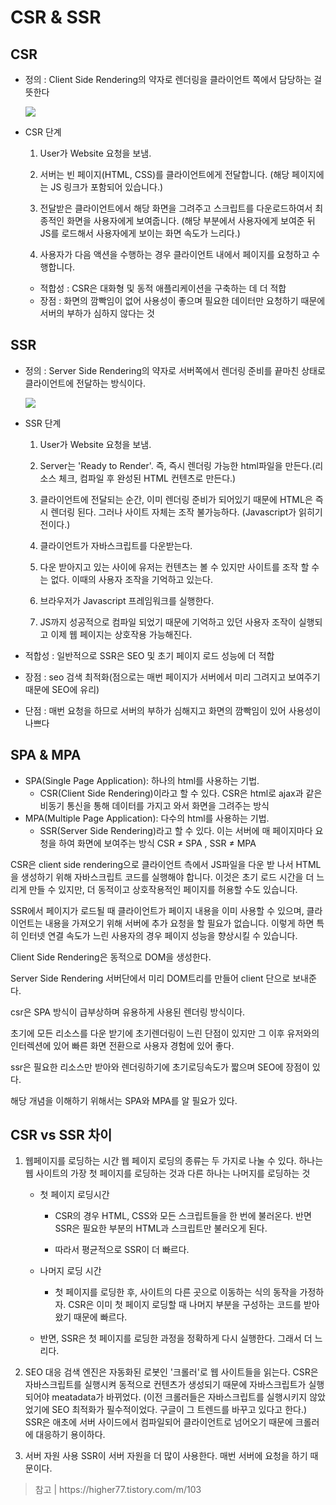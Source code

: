 # CSR & SSR

## CSR

- 정의 : Client Side Rendering의 약자로 렌더링을 클라이언트 쪽에서 담당하는 걸 뜻한다

  <img src="https://img1.daumcdn.net/thumb/R1280x0/?scode=mtistory2&fname=https%3A%2F%2Fblog.kakaocdn.net%2Fdn%2FctbYqm%2FbtrE8OfqPyZ%2FV89cr1aPQZemy8tNmnhLek%2Fimg.png"/>

- CSR 단계

  1. User가 Website 요청을 보냄.

  2. 서버는 빈 페이지(HTML, CSS)를 클라이언트에게 전달합니다. (해당 페이지에는 JS 링크가 포함되어 있습니다.)

  3. 전달받은 클라이언트에서 해당 화면을 그려주고 스크립트를 다운로드하여서 최종적인 화면을 사용자에게 보여줍니다. (해당 부분에서 사용자에게 보여준 뒤 JS를 로드해서 사용자에게 보이는 화면 속도가 느리다.)

  4. 사용자가 다음 액션을 수행하는 경우 클라이언트 내에서 페이지를 요청하고 수행합니다.

  - 적합성 : CSR은 대화형 및 동적 애플리케이션을 구축하는 데 더 적합
  - 장점 : 화면의 깜빡임이 없어 사용성이 좋으며 필요한 데이터만 요청하기 때문에 서버의 부하가 심하지 않다는 것

## SSR

- 정의 : Server Side Rendering의 약자로 서버쪽에서 렌더링 준비를 끝마친 상태로 클라이언트에 전달하는 방식이다.

  <img src="https://blog.kakaocdn.net/dn/bEmdtZ/btrn2274cKa/ZMRPUFOdz59bgKtwmwNwzK/img.png"/>

- SSR 단계

  1. User가 Website 요청을 보냄.

  2. Server는 'Ready to Render'. 즉, 즉시 렌더링 가능한 html파일을 만든다.(리소스 체크, 컴파일 후 완성된 HTML 컨텐츠로 만든다.)

  3. 클라이언트에 전달되는 순간, 이미 렌더링 준비가 되어있기 때문에 HTML은 즉시 렌더링 된다. 그러나 사이트 자체는 조작 불가능하다. (Javascript가 읽히기 전이다.)

  4. 클라이언트가 자바스크립트를 다운받는다.

  5. 다운 받아지고 있는 사이에 유저는 컨텐츠는 볼 수 있지만 사이트를 조작 할 수는 없다. 이때의 사용자 조작을 기억하고 있는다.

  6. 브라우저가 Javascript 프레임워크를 실행한다.

  7. JS까지 성공적으로 컴파일 되었기 때문에 기억하고 있던 사용자 조작이 실행되고 이제 웹 페이지는 상호작용 가능해진다.

- 적합성 : 일반적으로 SSR은 SEO 및 초기 페이지 로드 성능에 더 적합
- 장점 : seo 검색 최적화(점으로는 매번 페이지가 서버에서 미리 그려지고 보여주기 때문에 SEO에 유리)
- 단점 : 매번 요청을 하므로 서버의 부하가 심해지고 화면의 깜빡임이 있어 사용성이 나쁘다

## SPA & MPA

- SPA(Single Page Application): 하나의 html를 사용하는 기법.
  - CSR(Client Side Rendering)이라고 할 수 있다. CSR은 html로 ajax과 같은 비동기 통신을 통해 데이터를 가지고 와서 화면을 그려주는 방식
- MPA(Multiple Page Application): 다수의 html를 사용하는 기법.
  - SSR(Server Side Rendering)라고 할 수 있다. 이는 서버에 매 페이지마다 요청을 하여 화면에 보여주는 방식
    CSR ≠ SPA , SSR ≠ MPA

CSR은 client side rendering으로 클라이언트 측에서 JS파일을 다운 받 나서 HTML을 생성하기 위해 자바스크립트 코드를 실행해야 합니다. 이것은 초기 로드 시간을 더 느리게 만들 수 있지만, 더 동적이고 상호작용적인 페이지를 허용할 수도 있습니다.

SSR에서 페이지가 로드될 때 클라이언트가 페이지 내용을 이미 사용할 수 있으며, 클라이언트는 내용을 가져오기 위해 서버에 추가 요청을 할 필요가 없습니다. 이렇게 하면 특히 인터넷 연결 속도가 느린 사용자의 경우 페이지 성능을 향상시킬 수 있습니다.

Client Side Rendering은 동적으로 DOM을 생성한다.

Server Side Rendering 서버단에서 미리 DOM트리를 만들어 client 단으로 보내준다.

csr은 SPA 방식이 급부상하며 유용하게 사용된 렌더링 방식이다.

초기에 모든 리소스를 다운 받기에 초기렌더링이 느린 단점이 있지만 그 이후 유저와의 인터렉션에 있어 빠른 화면 전환으로 사용자 경험에 있어 좋다.

ssr은 필요한 리소스만 받아와 렌더링하기에 초기로딩속도가 짧으며 SEO에 장점이 있다.

해당 개념을 이해하기 위해서는 SPA와 MPA를 알 필요가 있다.

## CSR vs SSR 차이

1. 웹페이지를 로딩하는 시간
   웹 페이지 로딩의 종류는 두 가지로 나눌 수 있다.
   하나는 웹 사이트의 가장 첫 페이지를 로딩하는 것과 다른 하나는 나머지를 로딩하는 것

   - 첫 페이지 로딩시간

     - CSR의 경우 HTML, CSS와 모든 스크립트들을 한 번에 불러온다. 반면 SSR은 필요한 부분의 HTML과 스크립트만 불러오게 된다.

     - 따라서 평균적으로 SSR이 더 빠르다.

   - 나머지 로딩 시간

     - 첫 페이지를 로딩한 후, 사이트의 다른 곳으로 이동하는 식의 동작을 가정하자. CSR은 이미 첫 페이지 로딩할 때 나머지 부분을 구성하는 코드를 받아왔기 때문에 빠르다.

   - 반면, SSR은 첫 페이지를 로딩한 과정을 정확하게 다시 실행한다. 그래서 더 느리다.

2. SEO 대응
   검색 엔진은 자동화된 로봇인 '크롤러'로 웹 사이트들을 읽는다. CSR은 자바스크립트를 실행시켜 동적으로 컨텐츠가 생성되기 때문에 자바스크립트가 실행 되어야 meatadata가 바뀌었다.
   (이전 크롤러들은 자바스크립트를 실행시키지 않았었기에 SEO 최적화가 필수적이었다. 구글이 그 트렌드를 바꾸고 있다고 한다.)
   SSR은 애초에 서버 사이드에서 컴파일되어 클라이언트로 넘어오기 때문에 크롤러에 대응하기 용이하다.

3. 서버 자원 사용
   SSR이 서버 자원을 더 많이 사용한다. 매번 서버에 요청을 하기 때문이다.

<blockquote>
참고 | https://higher77.tistory.com/m/103
</blockquote>
